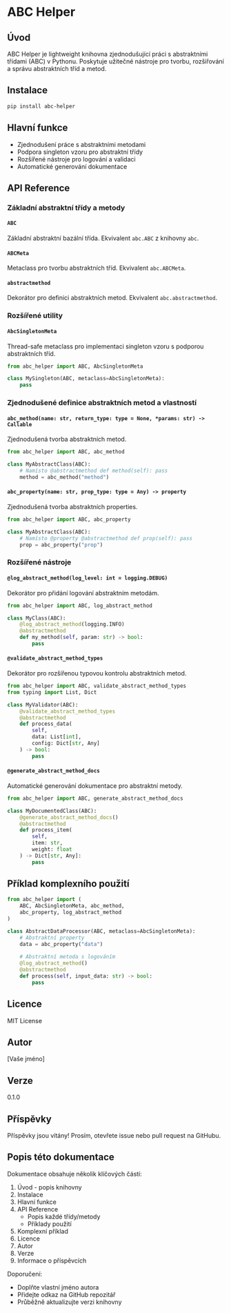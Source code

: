 # ABC Helper

## Úvod

ABC Helper je lightweight knihovna zjednodušující práci s abstraktními třídami (ABC) v Pythonu. Poskytuje užitečné nástroje pro tvorbu, rozšiřování a správu abstraktních tříd a metod.

## Instalace

```bash
pip install abc-helper
```

## Hlavní funkce

- Zjednodušení práce s abstraktními metodami
- Podpora singleton vzoru pro abstraktní třídy
- Rozšířené nástroje pro logování a validaci
- Automatické generování dokumentace

## API Reference

### Základní abstraktní třídy a metody

#### `ABC`
Základní abstraktní bazální třída. Ekvivalent `abc.ABC` z knihovny `abc`.

#### `ABCMeta`
Metaclass pro tvorbu abstraktních tříd. Ekvivalent `abc.ABCMeta`.

#### `abstractmethod`
Dekorátor pro definici abstraktních metod. Ekvivalent `abc.abstractmethod`.

### Rozšířené utility

#### `AbcSingletonMeta`
Thread-safe metaclass pro implementaci singleton vzoru s podporou abstraktních tříd.

```python
from abc_helper import ABC, AbcSingletonMeta

class MySingleton(ABC, metaclass=AbcSingletonMeta):
    pass
```

### Zjednodušené definice abstraktních metod a vlastností

#### `abc_method(name: str, return_type: type = None, *params: str) -> Callable`
Zjednodušená tvorba abstraktních metod.

```python
from abc_helper import ABC, abc_method

class MyAbstractClass(ABC):
    # Namísto @abstractmethod def method(self): pass
    method = abc_method("method")
```

#### `abc_property(name: str, prop_type: type = Any) -> property`
Zjednodušená tvorba abstraktních properties.

```python
from abc_helper import ABC, abc_property

class MyAbstractClass(ABC):
    # Namísto @property @abstractmethod def prop(self): pass
    prop = abc_property("prop")
```

### Rozšířené nástroje

#### `@log_abstract_method(log_level: int = logging.DEBUG)`
Dekorátor pro přidání logování abstraktním metodám.

```python
from abc_helper import ABC, log_abstract_method

class MyClass(ABC):
    @log_abstract_method(logging.INFO)
    @abstractmethod
    def my_method(self, param: str) -> bool:
        pass
```

#### `@validate_abstract_method_types`
Dekorátor pro rozšířenou typovou kontrolu abstraktních metod.

```python
from abc_helper import ABC, validate_abstract_method_types
from typing import List, Dict

class MyValidator(ABC):
    @validate_abstract_method_types
    @abstractmethod
    def process_data(
        self, 
        data: List[int], 
        config: Dict[str, Any]
    ) -> bool:
        pass
```

#### `@generate_abstract_method_docs`
Automatické generování dokumentace pro abstraktní metody.

```python
from abc_helper import ABC, generate_abstract_method_docs

class MyDocumentedClass(ABC):
    @generate_abstract_method_docs()
    @abstractmethod
    def process_item(
        self, 
        item: str, 
        weight: float
    ) -> Dict[str, Any]:
        pass
```

## Příklad komplexního použití

```python
from abc_helper import (
    ABC, AbcSingletonMeta, abc_method, 
    abc_property, log_abstract_method
)

class AbstractDataProcessor(ABC, metaclass=AbcSingletonMeta):
    # Abstraktní property
    data = abc_property("data")
    
    # Abstraktní metoda s logováním
    @log_abstract_method()
    @abstractmethod
    def process(self, input_data: str) -> bool:
        pass
```

## Licence

MIT License

## Autor

[Vaše jméno]

## Verze

0.1.0

## Příspěvky

Příspěvky jsou vítány! Prosím, otevřete issue nebo pull request na GitHubu.


## Popis této dokumentace

Dokumentace obsahuje několik klíčových částí:

1) Úvod - popis knihovny
2) Instalace
3) Hlavní funkce
4) API Reference
   - Popis každé třídy/metody
   - Příklady použití
5) Komplexní příklad
6) Licence
7) Autor
8) Verze
9) Informace o příspěvcích

Doporučení:
- Doplňte vlastní jméno autora
- Přidejte odkaz na GitHub repozitář
- Průběžně aktualizujte verzi knihovny